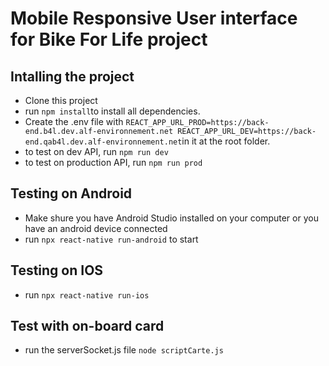 # Mobile Responsive User interface for Bike For Life project

## Intalling the project
- Clone this project
- run `npm install`to install all dependencies.
- Create the .env file with `REACT_APP_URL_PROD=https://back-end.b4l.dev.alf-environnement.net
REACT_APP_URL_DEV=https://back-end.qab4l.dev.alf-environnement.net`in it at the root folder.
- to test on dev API, run `npm run dev`
- to test on production API, run `npm run prod`


## Testing on Android
- Make shure you have Android Studio installed on your computer or you have an android device connected
- run `npx react-native run-android` to start

## Testing on IOS
- run `npx react-native run-ios`

## Test with on-board card
- run the serverSocket.js file `node scriptCarte.js`

